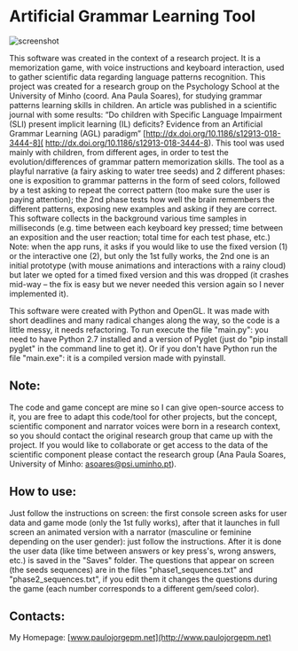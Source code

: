 # Artificial Grammar Learning Tool

![screenshot](http://www.paulojorgepm.net/static/images/print_grammar_pattern.png)

This software was created in the context of a research project. It is a memorization game, with voice instructions and keyboard interaction, used to gather scientific data regarding language patterns recognition. This project was created for a research group on the Psychology School at the University of Minho (coord. Ana Paula Soares), for studying grammar patterns learning skills in children. An article was published in a scientific journal with some results: “Do children with Specific Language Impairment (SLI) present implicit learning (IL) deficits? Evidence from an Artificial Grammar Learning (AGL) paradigm”  [http://dx.doi.org/10.1186/s12913-018-3444-8]( http://dx.doi.org/10.1186/s12913-018-3444-8).
This tool was used mainly with children, from different ages, in order to test the evolution/differences of grammar pattern memorization skills. The tool as a playful narrative (a fairy asking to water tree seeds) and 2 different phases: one is exposition to grammar patterns in the form of seed colors, followed by a test asking to repeat the correct pattern (too make sure the user is paying attention); the 2nd phase tests how well the brain remembers the different patterns, exposing new examples and asking if they are correct. This software collects in the background various time samples in milliseconds (e.g. time between each keyboard key pressed; time between an exposition and the user reaction; total time for each test phase, etc.)
Note: when the app runs, it asks if you would like to use the fixed version (1) or the interactive one (2), but only the 1st fully works, the 2nd one is an initial prototype (with mouse animations and interactions with a rainy cloud) but later we opted for a timed fixed version and this was dropped (it crashes mid-way – the fix is easy but we never needed this version again so I never implemented it).

This software were created with Python and OpenGL. It was made with short deadlines and many radical changes along the way, so the code is a little messy, it needs refactoring.
To run execute the file "main.py": you need to have Python 2.7 installed and a version of Pyglet (just do "pip install pyglet" in the command line to get it). Or if you don't have Python run the file "main.exe": it is a compiled version made with pyinstall.

## Note: 
The code and game concept are mine so I can give open-source access to it, you are free to adapt this code/tool for other projects, but the concept, scientific component and narrator voices were born in a research context, so you should contact the original research group that came up with the project. If you would like to collaborate or get access to the data of the scientific component please contact the research group (Ana Paula Soares, University of Minho: asoares@psi.uminho.pt). 

## How to use: 
Just follow the instructions on screen: the first console screen asks for user data and game mode (only the 1st fully works), after that it launches in full screen an animated version with a narrator (masculine or feminine depending on the user gender): just follow the instructions. After it is done the user data (like time between answers or key press's, wrong answers, etc.) is saved in the "Saves" folder. The questions that appear on screen (the seeds sequences) are in the files "phase1_sequences.txt" and "phase2_sequences.txt", if you edit them it changes the questions during the game (each number corresponds to a different gem/seed color).

## Contacts:
My Homepage: [www.paulojorgepm.net](http://www.paulojorgepm.net)
